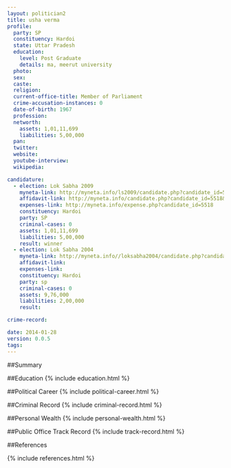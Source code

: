 ```yaml
---
layout: politician2
title: usha verma
profile: 
  party: SP
  constituency: Hardoi
  state: Uttar Pradesh
  education: 
    level: Post Graduate
    details: ma, meerut university
  photo: 
  sex: 
  caste: 
  religion: 
  current-office-title: Member of Parliament
  crime-accusation-instances: 0
  date-of-birth: 1967
  profession: 
  networth: 
    assets: 1,01,11,699
    liabilities: 5,00,000
  pan: 
  twitter: 
  website: 
  youtube-interview: 
  wikipedia: 

candidature: 
  - election: Lok Sabha 2009
    myneta-link: http://myneta.info/ls2009/candidate.php?candidate_id=5518
    affidavit-link: http://myneta.info/candidate.php?candidate_id=5518&scan=original
    expenses-link: http://myneta.info/expense.php?candidate_id=5518
    constituency: Hardoi 
    party: SP
    criminal-cases: 0
    assets: 1,01,11,699
    liabilities: 5,00,000
    result: winner 
  - election: Lok Sabha 2004
    myneta-link: http://myneta.info//loksabha2004/candidate.php?candidate_id=4401
    affidavit-link: 
    expenses-link: 
    constituency: Hardoi 
    party: sp
    criminal-cases: 0
    assets: 9,76,000
    liabilities: 2,00,000
    result:  

crime-record: 

date: 2014-01-28
version: 0.0.5
tags: 
---
```

##Summary


##Education
{% include education.html %}


##Political Career
{% include political-career.html %}


##Criminal Record
{% include criminal-record.html %}


##Personal Wealth
{% include personal-wealth.html %}


##Public Office Track Record
{% include track-record.html %}


##References


{% include references.html %}
